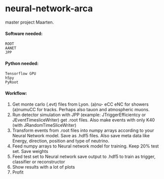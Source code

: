 # neural-network-arca
master project Maarten. 

#### Software needed:
    ROOT
    AANET
    JPP

#### Python needed:
    Tensorflow GPU
    h5py
    PyRoot
   
#### Workflow: 
1. Get monte carlo (.evt) files from Lyon. (a)nu- eCC eNC for showers (a)numuCC for tracks. Perhaps also tauon and atmospheric muons.
2. Run detector simulation with JPP (example: JTriggerEfficientcy or JEventTimesliceWriter) get .root files. Also make events with only K40 (with JRandomTimeSliceWriter)
3. Transform events from .root files into numpy arrays according to your Neural Network model. Save as .hdf5 files. Also save meta data like Energy, direction, position and type of neutrino.
4. Feed numpy arrays to Neural network model for training. Keep 20% test set. Save weights
5. Feed test set to Neural network save output to .hdf5 to train as trigger, classifier or reconstructor
6. Show results with a lot of plots 
7. Profit
